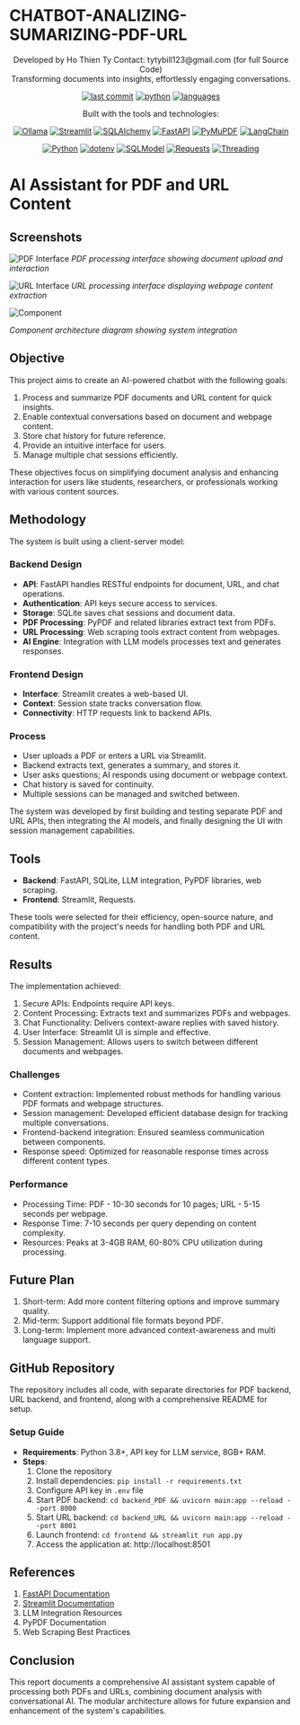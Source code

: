 # CHATBOT-ANALIZING-SUMARIZING-PDF-URL

<div align="center">
Developed by Ho Thien Ty  
Contact: tytybill123@gmail.com (for full Source Code)

</div>

<div align="center">
Transforming documents into insights, effortlessly engaging conversations.
</div>

<div align="center">
  
[![last commit](https://img.shields.io/badge/last%20commit-last%20tuesday-blue)](https://github.com/yourusername/Chatbot-Analizing-Sumarizing-PDF-URL)
[![python](https://img.shields.io/badge/python-100.0%25-blue)](https://github.com/yourusername/Chatbot-Analizing-Sumarizing-PDF-URL)
[![languages](https://img.shields.io/badge/languages-1-blue)](https://github.com/yourusername/Chatbot-Analizing-Sumarizing-PDF-URL)

</div>

<div align="center">Built with the tools and technologies:</div>

<div align="center">
  
<!-- These technologies are confirmed to be used in the codebase -->
[![Ollama](https://img.shields.io/badge/Ollama-gray?style=for-the-badge&logo=ollama)](https://ollama.ai/)
[![Streamlit](https://img.shields.io/badge/Streamlit-FF4B4B?style=for-the-badge&logo=streamlit&logoColor=white)](https://streamlit.io/)
[![SQLAlchemy](https://img.shields.io/badge/SQLAlchemy-D71F00?style=for-the-badge)](https://www.sqlalchemy.org/)
[![FastAPI](https://img.shields.io/badge/FastAPI-009688?style=for-the-badge&logo=fastapi&logoColor=white)](https://fastapi.tiangolo.com/)
[![PyMuPDF](https://img.shields.io/badge/PyMuPDF-4285F4?style=for-the-badge)](https://pymupdf.readthedocs.io/)
[![LangChain](https://img.shields.io/badge/LangChain-2C7A7B?style=for-the-badge)](https://langchain.readthedocs.io/)

</div>

<div align="center">
  
[![Python](https://img.shields.io/badge/Python-3776AB?style=for-the-badge&logo=python&logoColor=white)](https://www.python.org/)
[![dotenv](https://img.shields.io/badge/dotenv-ECD53F?style=for-the-badge)](https://pypi.org/project/python-dotenv/)
[![SQLModel](https://img.shields.io/badge/SQLModel-D71F00?style=for-the-badge)](https://sqlmodel.tiangolo.com/)
[![Requests](https://img.shields.io/badge/Requests-2596be?style=for-the-badge)](https://requests.readthedocs.io/)
[![Threading](https://img.shields.io/badge/Threading-3776AB?style=for-the-badge)](https://docs.python.org/3/library/threading.html)

</div>

# AI Assistant for PDF and URL Content


## Screenshots
![PDF Interface](image/pdfprocess.png)
*PDF processing interface showing document upload and interaction*

![URL Interface](image/urlprocess.png)
*URL processing interface displaying webpage content extraction*

![Component](image/component.png)

*Component architecture diagram showing system integration*

## Objective
This project aims to create an AI-powered chatbot with the following goals:
1. Process and summarize PDF documents and URL content for quick insights.
2. Enable contextual conversations based on document and webpage content.
3. Store chat history for future reference.
4. Provide an intuitive interface for users.
5. Manage multiple chat sessions efficiently.

These objectives focus on simplifying document analysis and enhancing interaction for users like students, researchers, or professionals working with various content sources.

## Methodology
The system is built using a client-server model:

### Backend Design
- **API**: FastAPI handles RESTful endpoints for document, URL, and chat operations.
- **Authentication**: API keys secure access to services.
- **Storage**: SQLite saves chat sessions and document data.
- **PDF Processing**: PyPDF and related libraries extract text from PDFs.
- **URL Processing**: Web scraping tools extract content from webpages.
- **AI Engine**: Integration with LLM models processes text and generates responses.

### Frontend Design
- **Interface**: Streamlit creates a web-based UI.
- **Context**: Session state tracks conversation flow.
- **Connectivity**: HTTP requests link to backend APIs.

### Process
- User uploads a PDF or enters a URL via Streamlit.
- Backend extracts text, generates a summary, and stores it.
- User asks questions; AI responds using document or webpage context.
- Chat history is saved for continuity.
- Multiple sessions can be managed and switched between.

The system was developed by first building and testing separate PDF and URL APIs, then integrating the AI models, and finally designing the UI with session management capabilities.

## Tools
- **Backend**: FastAPI, SQLite, LLM integration, PyPDF libraries, web scraping.
- **Frontend**: Streamlit, Requests.

These tools were selected for their efficiency, open-source nature, and compatibility with the project's needs for handling both PDF and URL content.

## Results
The implementation achieved:
1. Secure APIs: Endpoints require API keys.
2. Content Processing: Extracts text and summarizes PDFs and webpages.
3. Chat Functionality: Delivers context-aware replies with saved history.
4. User Interface: Streamlit UI is simple and effective.
5. Session Management: Allows users to switch between different documents and webpages.

### Challenges
- Content extraction: Implemented robust methods for handling various PDF formats and webpage structures.
- Session management: Developed efficient database design for tracking multiple conversations.
- Frontend-backend integration: Ensured seamless communication between components.
- Response speed: Optimized for reasonable response times across different content types.

### Performance
- Processing Time: PDF - 10-30 seconds for 10 pages; URL - 5-15 seconds per webpage.
- Response Time: 7-10 seconds per query depending on content complexity.
- Resources: Peaks at 3-4GB RAM, 60-80% CPU utilization during processing.

## Future Plan
1. Short-term: Add more content filtering options and improve summary quality.
2. Mid-term: Support additional file formats beyond PDF.
3. Long-term: Implement more advanced context-awareness and multi language support.

## GitHub Repository
The repository includes all code, with separate directories for PDF backend, URL backend, and frontend, along with a comprehensive README for setup.

### Setup Guide
- **Requirements**: Python 3.8+, API key for LLM service, 8GB+ RAM.
- **Steps**:
  1. Clone the repository
  2. Install dependencies: `pip install -r requirements.txt`
  3. Configure API key in `.env` file
  4. Start PDF backend: `cd backend_PDF && uvicorn main:app --reload --port 8000`
  5. Start URL backend: `cd backend_URL && uvicorn main:app --reload --port 8001`
  6. Launch frontend: `cd frontend && streamlit run app.py`
  7. Access the application at: http://localhost:8501

## References
1. [FastAPI Documentation](https://fastapi.tiangolo.com/)
2. [Streamlit Documentation](https://docs.streamlit.io/)
3. LLM Integration Resources
4. PyPDF Documentation
5. Web Scraping Best Practices

## Conclusion
This report documents a comprehensive AI assistant system capable of processing both PDFs and URLs, combining document analysis with conversational AI. The modular architecture allows for future expansion and enhancement of the system's capabilities.


